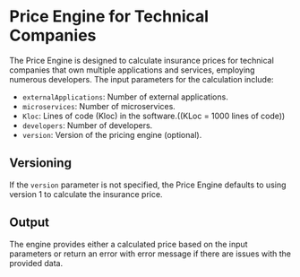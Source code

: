 # Price Engine for Technical Companies

The Price Engine is designed to calculate insurance prices for technical companies that own multiple applications and services, employing numerous developers. The input parameters for the calculation include:

- `externalApplications`: Number of external applications.
- `microservices`: Number of microservices.
- `Kloc`: Lines of code (Kloc) in the software.((KLoc = 1000 lines of code))
- `developers`: Number of developers.
- `version`: Version of the pricing engine (optional).

## Versioning

If the `version` parameter is not specified, the Price Engine defaults to using version 1 to calculate the insurance price.

## Output

The engine provides either a calculated price based on the input parameters or return an error with error message if there are issues with the provided data.